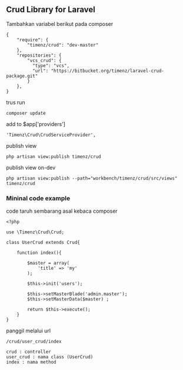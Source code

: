 ## Crud Library for Laravel

Tambahkan variabel berikut pada composer

	{
		"require": {
		  	"timenz/crud": "dev-master"
		},
	    "repositories": {
		  	"vcs_crud": {
			  "type": "vcs",
			  "url": "https://bitbucket.org/timenz/laravel-crud-package.git"
			}
	    },
	}

trus run

    composer update

add to $app['providers']

	'Timenz\Crud\CrudServiceProvider',

publish view

	php artisan view:publish timenz/crud

publish view on-dev

	php artisan view:publish --path="workbench/timenz/crud/src/views" timenz/crud

### Mininal code example

	
code taruh sembarang asal kebaca composer

	<?php
	
	use \Timenz\Crud\Crud;
	
	class UserCrud extends Crud{
	
		function index(){
	
			$master = array(
				'title' => 'my'
			);
			
			$this->init('users');
			
			$this->setMasterBlade('admin.master');
			$this->setMasterData($master) ;
			
			return $this->execute();
		}
	}
	
panggil melalui url 

	/crud/user_crud/index
	
	crud : controller
	user_crud : nama class (UserCrud)
	index : nama method
	
